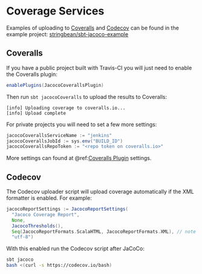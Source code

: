 # Coverage Services

Examples of uploading to [Coveralls](https://coveralls.io/) and [Codecov](https://codecov.io/gh) can be found in the
example project: [stringbean/sbt-jacoco-example](https://github.com/stringbean/sbt-jacoco-example)

## Coveralls

If you have a public project built with Travis-CI you will just need to enable the Coveralls plugin:

```scala
enablePlugins(JacocoCoverallsPlugin)
```

Then run `sbt jacocoCoveralls` to upload the results to Coveralls:

```
[info] Uploading coverage to coveralls.io...
[info] Upload complete
```

For private projects you will need to set a few more settings:

```scala
jacocoCoverallsServiceName := "jenkins"
jacocoCoverallsJobId := sys.env("BUILD_ID")
jacocoCoverallsRepoToken := "<repo token on coveralls.io>"
```

More settings can found at @ref:[Coveralls Plugin](settings.md#coveralls) settings.

## Codecov

The Codecov uploader script will upload coverage automatically if the XML formatter is enabled. For example:

```scala
jacocoReportSettings := JacocoReportSettings(
  "Jacoco Coverage Report",
  None,
  JacocoThresholds(),
  Seq(JacocoReportFormats.ScalaHTML, JacocoReportFormats.XML), // note XML formatter
  "utf-8")
```

With this enabled run the Codecov script after JaCoCo:

```sh
sbt jacoco
bash <(curl -s https://codecov.io/bash)
```
